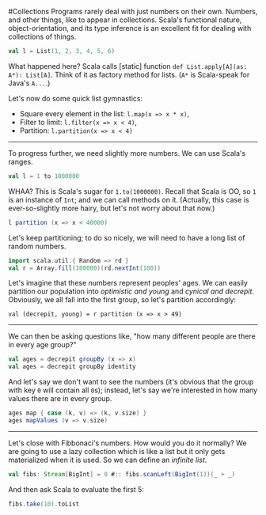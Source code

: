 #Collections
Programs rarely deal with just numbers on their own. Numbers, and other things, like to appear in collections. Scala's functional nature, object-orientation, and its type inference is an excellent fit for dealing with collections of things.

```scala
val l = List(1, 2, 3, 4, 5, 6)
```

What happened here? Scala calls [static] function ``def List.apply[A](as: A*): List[A]``. Think of it as factory method for lists. (``A*`` is Scala-speak for Java's ``A...``.)

Let's now do some quick list gymnastics:

* Square every element in the list: ``l.map(x => x * x)``,
* Filter to limit: ``l.filter(x => x < 4)``,
* Partition: ``l.partition(x => x < 4)``

---

To progress further, we need slightly more numbers. We can use Scala's ranges.

```scala
val l = 1 to 1000000
```

WHAA? This is Scala's sugar for ``1.to(1000000)``. Recall that Scala is OO, so ``1`` is an instance of ``Int``; and we can call methods on it. (Actually, this case is ever-so-slightly more hairy, but let's not worry about that now.)

```scala
l partition (x => x < 40000)
```

Let's keep partitioning; to do so nicely, we will need to have a long list of random numbers.

```scala
import scala.util.{ Random => rd }
val r = Array.fill(100000)(rd.nextInt(100))
```

Let's imagine that these numbers represent peoples' ages. We can easily partition our population into _optimistic and young_ and _cynical and decrepit_. Obviously, we all fall into the first group, so let's partition accordingly:

```
val (decrepit, young) = r partition (x => x > 49)
```

---

We can then be asking questions like, "how many different people are there in every age group?"

```scala
val ages = decrepit groupBy (x => x)
val ages = decrepit groupBy identity
```

And let's say we don't want to see the numbers (it's obvious that the group with key ``0`` will contain all ``0``s); instead, let's say we're interested in how many values there are in every group.

```scala
ages map { case (k, v) => (k, v.size) }
ages mapValues (v => v.size)
```

---

Let's close with Fibbonaci's numbers. How would you do it normally? We are going to use a lazy collection which is like a list but it only gets materialized when it is used. So we can define an _infinite list_.

```scala
val fibs: Stream[BigInt] = 0 #:: fibs.scanLeft(BigInt(1))(_ + _)
```

And then ask Scala to evaluate the first 5:

```scala
fibs.take(10).toList
```